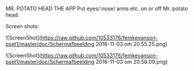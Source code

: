 MR. POTATO HEAD THE APP 
Put eyes/ nose/ arms etc. on or off Mr. potato head. 

Screen shots: 

![ScreenShot](https://raw.github.com/10533176/femkevanson-pset1/master/doc/Schermafbeelding 2016-11-03 om 20.55.25.png)


![ScreenShot](https://raw.github.com/10533176/femkevanson-pset1/master/doc/Schermafbeelding 2016-11-03 om 20.58.09.png)
